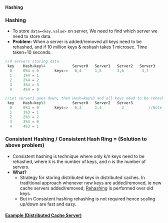 **Hashing**

### Hashing
- To store `data=<key,value>` on server, We need to find which server we need to store data.
- **Problem:** When a server is added/removed all keys need to be rehashed, and if 10 million keys & reshash takes 1 microsec. Time taken=10 seconds.
```c
//4 servers storing data
 key    Hash=key%4            Server0   Server1   Server2   Server3
  0     0%4 = 0       keys=>   0,4      1,5       2,6        3,7
  1     1%4 = 1
  2     2%4 = 2
  3     3%4 = 3
  4     4%4 = 0

//Let server1 goes down, then Hash=key%3 and all keys need to be rehashed
 key    Hash=key%3            Server0   Server2   Server3
  0     0%3 = 0       keys=>   0,3      1,4         2           //Note key=4 was on server0 now on server2. key=2 now on server3
  1     1%3 = 1
  2     2%3 = 2
  3     3%3 = 0
  4     4%3 = 1
```

### Consistent Hashing / Consistent Hash Ring = (Solution to above problem)
- Consistent hashing is technique where only k/n keys need to be rehashed, where k is the number of keys, and n is the number of servers.
- **What?** 
  - Strategy for storing distributed keys in distributed caches. In traditional approach whenever new keys are added/removed, ie new cache servers added/removed, [Rehashing](/DS_Questions/Data_Structures/Hash_Tables) is performed over old keys.
  - But in Consistent hashing rehashing is not required hence scaling up/down are fast and easy.

#### [Example (Distributed Cache Server)](Example)
